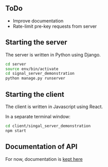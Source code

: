 ## ToDo
- Improve documentation
- Rate-limit pre-key requests from server

## Starting the server

The server is written in Python using Django.

``` bash
cd server
source env/bin/activate
cd signal_server_demonstration
python manage.py runserver
```

## Starting the client

The client is written in Javascript using React.

In a separate terminal window:
``` bash
cd client/singal_server_demonstration
npm start
```

## Documentation of API

For now, documentation is [kept here](https://web.postman.co/collections/3546016-8d3ac105-62f9-4d89-a78b-28f3998be4fd?workspace=a31dd538-28c1-4b0a-8670-ae88cfba1382)
